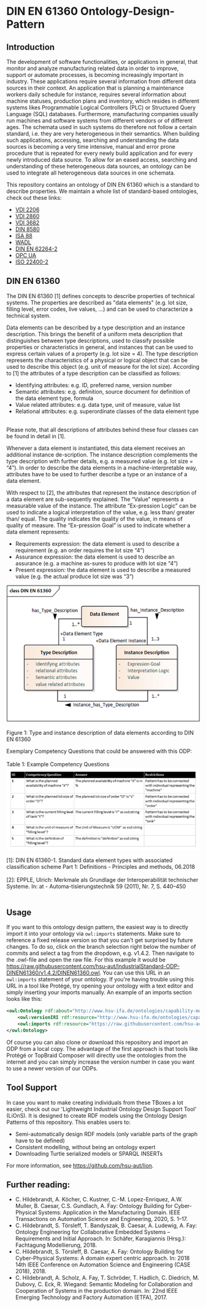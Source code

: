 # DIN EN 61360 Ontology-Design-Pattern

## Introduction

The development of software functionalities, or applications in general, that monitor and analyze manufacturing related data in order to improve, support or automate processes, is becoming increasingly important in industry. These applications require several information from different data sources in their context. An application that is planning a maintenance workers daily schedule for instance, requires several information about machine statuses, production plans and inventory, which resides in different systems likes Programmable Logical Controllers (PLC) or Structured Query Language (SQL) databases. Furthermore, manufacturing companies usually run machines and software systems from different vendors or of different ages. The schemata used in such systems do therefore not follow a certain standard, i.e. they are very heterogeneous in their semantics. When building such applications, accessing, searching and understanding the data sources is becoming a very time intensive, manual and error prone procedure that is repeated for every newly build application and for every newly introduced data source. To allow for an eased access, searching and understanding of these heterogeneous data sources, an ontology can be used to integrate all heterogeneous data sources in one schemata. 

This repository contains an ontology of DIN EN 61360 which is a standard to describe properties. We maintain a whole list of standard-based ontologies, check out these links:
 - [VDI 2206](https://github.com/hsu-aut/IndustrialStandard-ODP-VDI2206)
 - [VDI 2860](https://github.com/hsu-aut/IndustrialStandard-ODP-VDI2860)
 - [VDI 3682](https://github.com/hsu-aut/IndustrialStandard-ODP-VDI3682)
 - [DIN 8580](https://github.com/hsu-aut/IndustrialStandard-ODP-DIN8580)
 - [ISA 88](https://github.com/hsu-aut/IndustrialStandard-ODP-ISA88)
 - [WADL](https://github.com/hsu-aut/IndustrialStandard-ODP-WADL)
 - [DIN EN 62264-2](https://github.com/hsu-aut/IndustrialStandard-ODP-DINEN62264-2)
 - [OPC UA](https://github.com/hsu-aut/IndustrialStandard-ODP-OPC-UA)
 - [ISO 22400-2](https://github.com/hsu-aut/IndustrialStandard-ODP-ISO22400-2)


## DIN EN 61360

The DIN EN 61360 [1] defines concepts to describe properties of technical systems. The properties are described as "data elements"
(e.g. lot size, filling level, error codes, live values, ...) and can be used to characterize a technical system.

Data elements can be described by a type description and an instance description. 
This brings the benefit of a uniform meta description that distinguishes between type descriptions, used to classify possible properties 
or characteristics in general, and instances that can be used to express certain values of a property (e.g. lot size = 4). 
The type description represents the characteristics of a physical or logical object that can be used to describe this object 
(e.g. unit of measure for the lot size). According to [1] the attributes of a type description can be classified as follows: 
-	Identifying attributes: e.g. ID, preferred name, version number
-	Semantic attributes: e.g. definition, source document for definition of the data element type, formula 
-	Value related attributes: e.g. data type, unit of measure, value list
-	Relational attributes: e.g. superordinate classes of the data element type

</br>
Please note, that all descriptions of attributes behind these four classes can be found in detail in [1].

Whenever a data element is instantiated, this data element receives an additional 
instance de-scription. The instance description complements the type description with further details, e.g. a measured value 
(e.g. lot size = “4”). In order to describe the data elements in a machine-interpretable way, attributes have to be used to further 
describe a type or an instance of a data element. 

With respect to [2], the attributes that represent the instance description of a data element are sub-sequently explained. 
The “Value” represents a measurable value of the instance. The attribute “Ex-pression Logic” can be used to indicate a 
logical interpretation of the value, e.g. less than/ greater than/ equal. The quality indicates the quality of the value, 
in means of quality of measure. The “Ex-pression Goal” is used to indicate whether a data element represents:
-	Requirements expression: the data element is used to describe a requirement (e.g. an order requires the lot size “4”)
-	Assurance expression: the data element is used to describe an assurance (e.g. a machine as-sures to produce with lot size “4”)
-	Present expression: the data element is used to describe a measured value (e.g. the actual produce lot size was “3”)

![](./pictures/DINEN61360_LWO.png?raw=true "DIN EN 61360 LWO")<br></br>
Figure 1: Type and instance description of data elements according to DIN EN 61360

Exemplary Competency Questions that could be answered with this ODP:<br></br>
Table 1: Example Competency Questions
![](./pictures/DINEN61360_exCQ.png?raw=true "exampleCQ")

[1]: DIN EN 61360-1. Standard data element types with associated classification scheme Part 1: Definitions - Principles and methods, 
06.2018 <br></br>
[2]: EPPLE, Ulrich: Merkmale als Grundlage der Interoperabilität technischer Systeme. 
In: at - Automa-tisierungstechnik 59 (2011), Nr. 7, S. 440–450 <br></br>


## Usage
If you want to this ontology design pattern, the easiest way is to directly import it into your ontology via `owl:imports` statements. Make sure to reference a fixed release version so that you can't get surprised by future changes. To do so, click on the branch selection right below the number of commits and select a tag from the dropdown, e.g. v1.4.2. Then navigate to the .owl-file and open the raw file. For this example it would be https://raw.githubusercontent.com/hsu-aut/IndustrialStandard-ODP-DINEN61360/v1.4.2/DINEN61360.owl. You can use this URL in an `owl:imports` statement of your ontology. If you're having trouble using this URL in a tool like Protégé, try opening your ontology with a text editor and simply inserting your imports manually.
An example of an imports section looks like this:

```xml
<owl:Ontology rdf:about="http://www.hsu-ifa.de/ontologies/capability-model#">
    <owl:versionIRI rdf:resource="http://www.hsu-ifa.de/ontologies/capability-model/1.0.0#"/>
    <owl:imports rdf:resource="https://raw.githubusercontent.com/hsu-aut/IndustrialStandard-ODP-DINEN61360/v1.4.2/DINEN61360.owl"/>
</owl:Ontology>
```
Of course you can also clone or download this repository and import an ODP from a local copy. The advantage of the first approach is that tools like Protégé or TopBraid Composer will directly use the ontologies from the internet and you can simply increase the version number in case you want to use a newer version of our ODPs.

## Tool Support
In case you want to make creating individuals from these TBoxes a lot easier, check out our 'Lightweight Industrial Ontology Design Support Tool' (LiOnS). It is designed to create RDF models using the Ontology Design Patterns of this repository. This enables users to:
- Semi-automatically design RDF models (only variable parts of the graph have to be defined)
- Consistent modelling, without being an ontology expert
- Downloading Turtle serialized models or SPARQL INSERTs

For more information, see https://github.com/hsu-aut/lion.

## Further reading:
- C. Hildebrandt, A. Köcher, C. Kustner, C.-M. Lopez-Enriquez, A.W. Muller, B. Caesar, C.S. Gundlach, A. Fay: Ontology Building for Cyber-Physical Systems: Application in the Manufacturing Domain. IEEE Transactions on Automation Science and Engineering, 2020, S. 1–17.
-  C. Hildebrandt, S. Törsleff, T. Bandyszak, B. Caesar, A. Ludewig, A. Fay: Ontology Engineering for Collaborative Embedded Systems – Requirements and Initial Approach. In: Schäfer, Karagiannis (Hrsg.): Fachtagung Modellierung, 2018.
- C. Hildebrandt, S. Törsleff, B. Caesar, A. Fay: Ontology Building for Cyber-Physical Systems: A domain expert centric approach. In: 2018 14th IEEE Conference on Automation Science and Engineering (CASE 2018), 2018.
- C. Hildebrandt, A. Scholz, A. Fay, T. Schröder, T. Hadlich, C. Diedrich, M. Dubovy, C. Eck, R. Wiegand: Semantic Modeling for Collaboration and Cooperation of Systems in the production domain. In: 22nd IEEE Emerging Technology and Factory Automation (ETFA), 2017.
